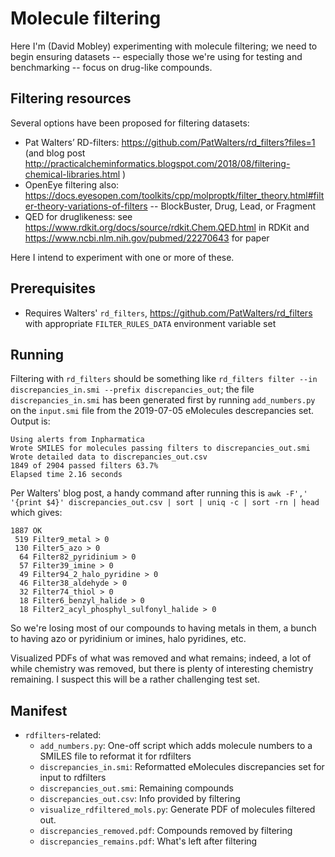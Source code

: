 # Molecule filtering


Here I'm (David Mobley) experimenting with molecule filtering; we need to begin ensuring datasets -- especially those we're using for testing and benchmarking -- focus on drug-like compounds.

## Filtering resources

Several options have been proposed for filtering datasets:
- Pat Walters’ RD-filters: https://github.com/PatWalters/rd_filters?files=1 (and blog post http://practicalcheminformatics.blogspot.com/2018/08/filtering-chemical-libraries.html )
- OpenEye filtering also: https://docs.eyesopen.com/toolkits/cpp/molproptk/filter_theory.html#filter-theory-variations-of-filters -- BlockBuster, Drug, Lead, or Fragment
- QED for druglikeness: see https://www.rdkit.org/docs/source/rdkit.Chem.QED.html in RDKit and https://www.ncbi.nlm.nih.gov/pubmed/22270643 for paper

Here I intend to experiment with one or more of these.

## Prerequisites

- Requires Walters' `rd_filters`, https://github.com/PatWalters/rd_filters with appropriate `FILTER_RULES_DATA` environment variable set


## Running

Filtering with `rd_filters` should be something like `rd_filters filter --in discrepancies_in.smi --prefix discrepancies_out`; the file `discrepancies_in.smi` has been generated first by running `add_numbers.py` on the `input.smi` file from the 2019-07-05 eMolecules descrepancies set. Output is:

```
Using alerts from Inpharmatica
Wrote SMILES for molecules passing filters to discrepancies_out.smi
Wrote detailed data to discrepancies_out.csv
1849 of 2904 passed filters 63.7%
Elapsed time 2.16 seconds
```

Per Walters' blog post, a handy command after running this is `awk -F',' '{print $4}' discrepancies_out.csv | sort | uniq -c | sort -rn | head` which gives:
```
1887 OK
 519 Filter9_metal > 0
 130 Filter5_azo > 0
  64 Filter82_pyridinium > 0
  57 Filter39_imine > 0
  49 Filter94_2_halo_pyridine > 0
  46 Filter38_aldehyde > 0
  32 Filter74_thiol > 0
  18 Filter6_benzyl_halide > 0
  18 Filter2_acyl_phosphyl_sulfonyl_halide > 0
 ```
 So we're losing most of our compounds to having metals in them, a bunch to having azo or pyridinium or imines, halo pyridines, etc.

 Visualized PDFs of what was removed and what remains; indeed, a lot of while chemistry was removed, but there is plenty of interesting chemistry remaining. I suspect this will be a rather challenging test set.


## Manifest

- `rdfilters`-related:
    - `add_numbers.py`: One-off script which adds molecule numbers to a SMILES file to reformat it for rdfilters
    - `discrepancies_in.smi`: Reformatted eMolecules discrepancies set for input to rdfilters
    - `discrepancies_out.smi`: Remaining compounds
    - `discrepancies_out.csv`: Info provided by filtering
    - `visualize_rdfiltered_mols.py`: Generate PDF of molecules filtered out.
    - `discrepancies_removed.pdf`: Compounds removed by filtering
    - `discrepancies_remains.pdf`: What's left after filtering

